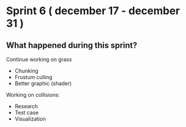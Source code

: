 # Sprint 6 ( december 17 - december 31 )

## What happened during this sprint?

Continue working on grass

- Chunking
- Frustum culling
- Better graphic (shader)

Working on collisions:

- Research
- Test case
- Visualization